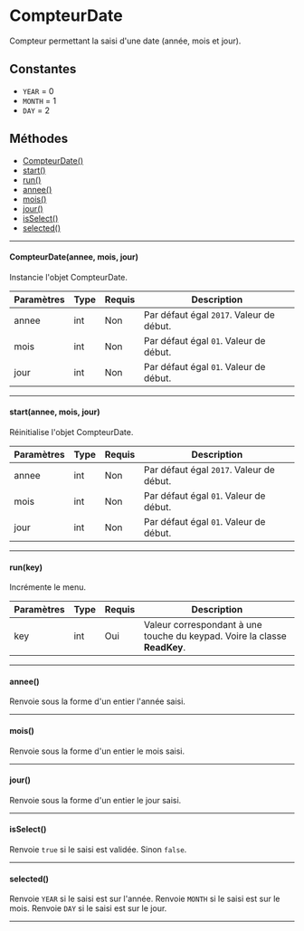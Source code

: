 # CompteurDate
Compteur permettant la saisi d'une date (année, mois et jour).

## Constantes
* `YEAR` = 0
* `MONTH` = 1
* `DAY` = 2

## Méthodes
* [CompteurDate()](#compteurdateannee-mois-jour)
* [start()](#startannee-mois-jour)
* [run()](#runkey)
* [annee()](#annee)
* [mois()](#mois)
* [jour()](#jour)
* [isSelect()](#isselect)
* [selected()](#isselect)


-----------

#### CompteurDate(annee, mois, jour)
Instancie l'objet CompteurDate.
 
Paramètres | Type | Requis | Description
---------- | ---- | ------ | -----------
annee	   | int  | Non	   | Par défaut égal `2017`. Valeur de début.
mois	   | int  | Non	   | Par défaut égal `01`. Valeur de début.
jour	   | int  | Non	   | Par défaut égal `01`. Valeur de début.


-------------

#### start(annee, mois, jour)
Réinitialise l'objet CompteurDate.
 
Paramètres | Type | Requis | Description
---------- | ---- | ------ | -----------
annee	   | int  | Non	   | Par défaut égal `2017`. Valeur de début.
mois	   | int  | Non	   | Par défaut égal `01`. Valeur de début.
jour	   | int  | Non	   | Par défaut égal `01`. Valeur de début.


-------------

#### run(key)
Incrémente le menu.
 
Paramètres	  | Type | Requis | Description
------------- | ---- | ------ | -----------
key		      | int  | Oui	  | Valeur correspondant à une touche du keypad. Voire la classe **ReadKey**.


-------------

#### annee()
Renvoie sous la forme d'un entier l'année saisi.


-------------

#### mois()
Renvoie sous la forme d'un entier le mois saisi.


-------------

#### jour()
Renvoie sous la forme d'un entier le jour saisi.


-------------

#### isSelect()
Renvoie `true` si le saisi est validée. Sinon `false`.


-------------

#### selected()
Renvoie `YEAR` si le saisi est sur l'année.
Renvoie `MONTH` si le saisi est sur le mois.
Renvoie `DAY` si le saisi est sur le jour.


-------------